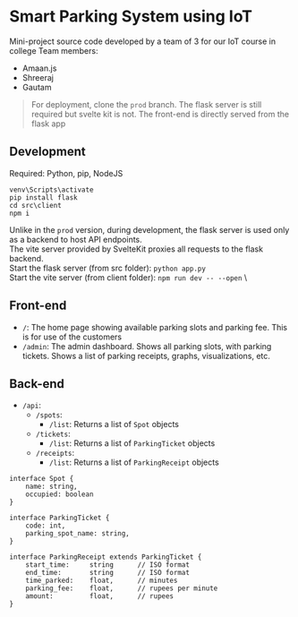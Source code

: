 # Smart Parking System using IoT

Mini-project source code developed by a team of 3 for our IoT course in college
Team members:

-   Amaan.js
-   Shreeraj
-   Gautam

> For deployment, clone the `prod` branch. The flask server is still required but svelte kit is not. The front-end is directly served from the flask app

## Development

Required: Python, pip, NodeJS

```
venv\Scripts\activate
pip install flask
cd src\client
npm i
```

Unlike in the `prod` version, during development, the flask server is used only as a backend to host API endpoints. \
The vite server provided by SvelteKit proxies all requests to the flask backend. \
Start the flask server (from src folder): `python app.py` \
Start the vite server (from client folder): `npm run dev -- --open` \

## Front-end

-   `/`: The home page showing available parking slots and parking fee. This is for use of the customers
-   `/admin`: The admin dashboard. Shows all parking slots, with parking tickets. Shows a list of parking receipts, graphs, visualizations, etc.

## Back-end

-   `/api`:
    -   `/spots`:
        -   `/list`: Returns a list of `Spot` objects
    -   `/tickets`:
        -   `/list`: Returns a list of `ParkingTicket` objects
    -   `/receipts`:
        -   `/list`: Returns a list of `ParkingReceipt` objects

```
interface Spot {
    name: string,
    occupied: boolean
}

interface ParkingTicket {
    code: int,
    parking_spot_name: string,
}

interface ParkingReceipt extends ParkingTicket {
    start_time:     string      // ISO format
    end_time:       string      // ISO format
    time_parked:    float,      // minutes
    parking_fee:    float,      // rupees per minute
    amount:         float,      // rupees
}
```
